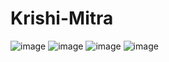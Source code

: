 # Krishi-Mitra
![image](https://github.com/anmolpandeybtech/Krishi-Mitra/assets/114476185/281d1169-4319-4a14-b9dd-cfecd8413bbe)
![image](https://github.com/user-attachments/assets/2df82c2c-fe6e-496b-9f24-003f83bff884)
![image](https://github.com/user-attachments/assets/352b112c-fc92-4d15-a05e-f8bb2e15c6cd)
![image](https://github.com/user-attachments/assets/82009ad6-d011-4710-aaec-692b637a4a81)
